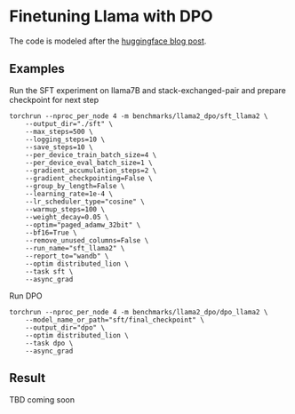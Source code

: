 # Finetuning Llama with DPO
The code is modeled after the [huggingface blog post](https://huggingface.co/blog/dpo-trl).
## Examples
Run the SFT experiment on llama7B and stack-exchanged-pair and prepare checkpoint for next step
    
    torchrun --nproc_per_node 4 -m benchmarks/llama2_dpo/sft_llama2 \
        --output_dir="./sft" \
        --max_steps=500 \
        --logging_steps=10 \
        --save_steps=10 \
        --per_device_train_batch_size=4 \
        --per_device_eval_batch_size=1 \
        --gradient_accumulation_steps=2 \
        --gradient_checkpointing=False \
        --group_by_length=False \
        --learning_rate=1e-4 \
        --lr_scheduler_type="cosine" \
        --warmup_steps=100 \
        --weight_decay=0.05 \
        --optim="paged_adamw_32bit" \
        --bf16=True \
        --remove_unused_columns=False \
        --run_name="sft_llama2" \
        --report_to="wandb" \
        --optim distributed_lion \
        --task sft \
        --async_grad

Run DPO

    torchrun --nproc_per_node 4 -m benchmarks/llama2_dpo/dpo_llama2 \
        --model_name_or_path="sft/final_checkpoint" \
        --output_dir="dpo" \
        --optim distributed_lion \
        --task dpo \
        --async_grad

## Result
TBD coming soon